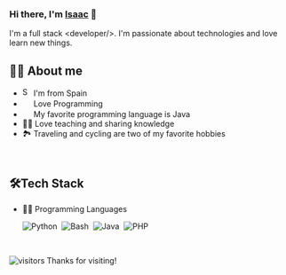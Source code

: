 ### Hi there, I'm [Isaac][website] 👋

I'm a full stack \<developer/>. I'm passionate about technologies and love learn new things.

## 👩‍💻 About me
* <img width="16" src="https://www.flaticon.com/svg/static/icons/svg/197/197593.svg" alt="Spain" /> I'm from Spain
* <img width="16" src="https://about.gitlab.com/images/blogimages/GitLab-Dev.png" alt="" /> Love Programming
* <img width="16" src="https://cdn3.iconfinder.com/data/icons/logos-and-brands-adobe/512/181_Java-512.png" alt="" /> My favorite programming language is Java
* 👩‍🏫 Love teaching and sharing knowledge
* 🏞️ Traveling and cycling are two of my favorite hobbies

<br>

## 🛠️Tech Stack
- 👩‍💻 Programming Languages
  
    ![Python](https://img.shields.io/badge/-Python-05122A?style=flat&logo=python)&nbsp;
    ![Bash](https://img.shields.io/badge/-Shell_Script-05122A?style=flat&logo=gnu-bash)&nbsp;
    ![Java](https://img.shields.io/badge/-Java-05122A?style=flat&logo=Java&logoColor)&nbsp;
    ![PHP](https://img.shields.io/badge/-PHP-05122A?style=flat&logo=php)&nbsp;

<br>

<!--
**igarciadev/igarciadev** is a ✨ _special_ ✨ repository because its `README.md` (this file) appears on your GitHub profile.

Here are some ideas to get you started:

- 🔭 I’m currently working on ...
- 🌱 I’m currently learning ...
- 👯 I’m looking to collaborate on ...
- 🤔 I’m looking for help with ...
- 💬 Ask me about ...
- 📫 How to reach me: ...
- 😄 Pronouns: ...
- ⚡ Fun fact: ...
-->

![visitors](https://visitor-badge.glitch.me/badge?page_id=igarciadeva/igarciadeva) Thanks for visiting!

[website]: https://isaacgarciasanchez.es
